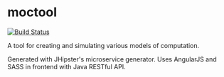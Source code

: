 # moctool
[![Build Status](https://travis-ci.com/ajm87/moctool.svg?token=swBjiFNsEatA3gq4yJiw&branch=master)](https://travis-ci.com/ajm87/moctool)

A tool for creating and simulating various models of computation.

Generated with JHipster's microservice generator. Uses AngularJS and SASS in frontend with Java RESTful API.

